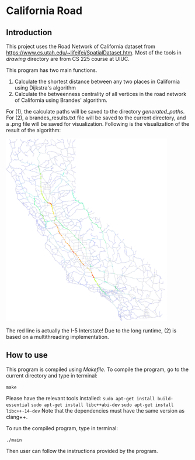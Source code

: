 # California Road

## Introduction

This project uses the Road Network of California dataset from https://www.cs.utah.edu/~lifeifei/SpatialDataset.htm. Most of the tools in *drawing* directory are from CS 225 course at UIUC.

This program has two main functions.
1. Calculate the shortest distance between any two places in California using Dijkstra's algorithm
2. Calculate the betweenness centrality of all vertices in the road network of California using Brandes' algorithm.

For (1), the calculate paths will be saved to the directory *generated_paths*. For (2), a brandes_results.txt file will be saved to the current directory, and a .png file will be saved for visualization. Following is the visualization of the result of the algorithm:

<img src="generated_paths/BC_graph.png" height=500>

The red line is actually the I-5 Interstate! Due to the long runtime, (2) is based on a multithreading implementation.

## How to use

This program is compiled using *Makefile*. To compile the program, go to the current directory and type in terminal:

`make`

Please have the relevant tools installed:
`sudo apt-get install build-essential`
`sudo apt-get install libc++abi-dev`
`sudo apt-get install libc++-14-dev`
Note that the dependencies must have the same version as clang++.

To run the compiled program, type in terminal:

`./main`

Then user can follow the instructions provided by the program.
